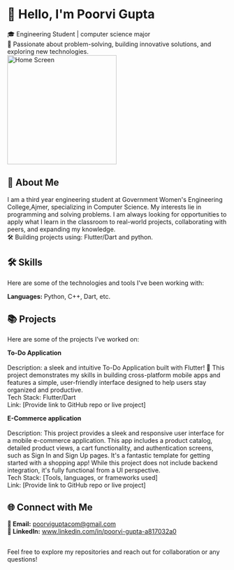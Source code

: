 # 👋 Hello, I'm Poorvi Gupta
🎓 Engineering Student | computer science major<br>
🔧 Passionate about problem-solving, building innovative solutions, and exploring new technologies.<br><img src="![WhatsApp Image 2024-01-13 at 13 31 29_cae8d599](https://github.com/user-attachments/assets/a931bbda-bf5f-4f6d-920f-469cbda20abb)"
 width="250" alt="Home Screen">

## 🌟 About Me
I am a third year engineering student at Government Women's Engineering College,Ajmer, specializing in Computer Science. My interests lie in programming and solving problems. I am always looking for opportunities to apply what I learn in the classroom to real-world projects, collaborating with peers, and expanding my knowledge.<br>
🛠️ Building projects using: Flutter/Dart and python.
## 🛠️ Skills
Here are some of the technologies and tools I've been working with:<br>

**Languages:** Python, C++, Dart, etc.

## 📚 Projects
Here are some of the projects I’ve worked on:

**To-Do Application**<br><br>
Description: a sleek and intuitive To-Do Application built with Flutter! 📝 This project demonstrates my skills in building cross-platform mobile apps and features a simple, user-friendly interface designed to help users stay organized and productive.
<br>Tech Stack: Flutter/Dart
<br>Link: [Provide link to GitHub repo or live project]

**E-Commerce application**<br><br>
Description: This project provides a sleek and responsive user interface for a mobile e-commerce application. This app includes a product catalog, detailed product views, a cart functionality, and authentication screens, such as Sign In and Sign Up pages. It's a fantastic template for getting started with a shopping app! While this project does not include backend integration, it's fully functional from a UI perspective.
<br>Tech Stack: [Tools, languages, or frameworks used]
<br>Link: [Provide link to GitHub repo or live project]

## 🌐 Connect with Me
**📧 Email:** poorviguptacom@gmail.com<br>
**💼 LinkedIn:** www.linkedin.com/in/poorvi-gupta-a817032a0
## 
Feel free to explore my repositories and reach out for collaboration or any questions!
